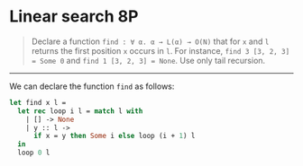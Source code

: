 # Linear search 8P

> Declare a function `find : ∀ α. α → L(α) → O(N)` that for `x` and `l` returns the first position `x` occurs in `l`.
> For instance, `find 3 [3, 2, 3] = Some 0` and `find 1 [3, 2, 3] = None`.
> Use only tail recursion.

---

We can declare the function `find` as follows:
```ocaml
let find x l =
  let rec loop i l = match l with
    | [] -> None
    | y :: l ->
      if x = y then Some i else loop (i + 1) l
  in
  loop 0 l
```
